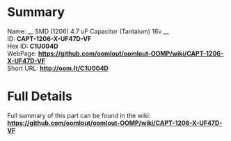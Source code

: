 
Summary
=================
  
Name: __ SMD (1206) 4.7 uF Capacitor (Tantalum) 16v __    
ID: __CAPT-1206-X-UF47D-VF__   
Hex ID: __C1U004D__   
WebPage: __https://github.com/oomlout/oomlout-OOMP/wiki/CAPT-1206-X-UF47D-VF__   
Short URL: __http://oom.lt/C1U004D__   

Full Details
==========================
Full summary of this part can be found in the wiki:   
__https://github.com/oomlout/oomlout-OOMP/wiki/CAPT-1206-X-UF47D-VF__    

